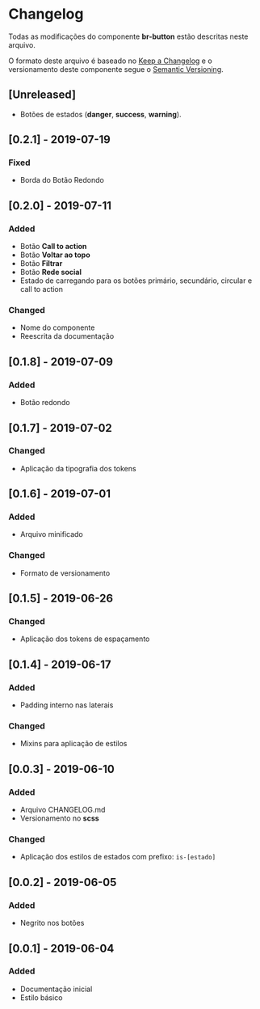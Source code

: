 # Changelog
Todas as modificações do componente **br-button** estão descritas neste arquivo.

O formato deste arquivo é baseado no [Keep a Changelog](https://keepachangelog.com/en/1.0.0/) e o versionamento deste componente segue o [Semantic Versioning](https://semver.org/spec/v2.0.0.html).

## [Unreleased]
- Botões de estados (**danger**, **success**, **warning**).

## [0.2.1] - 2019-07-19
### Fixed
- Borda do Botão Redondo

## [0.2.0] - 2019-07-11
### Added
- Botão **Call to action**
- Botão **Voltar ao topo**
- Botão **Filtrar**
- Botão **Rede social**
- Estado de carregando para os botões primário, secundário, circular e call to action

### Changed
- Nome do componente
- Reescrita da documentação

## [0.1.8] - 2019-07-09
### Added
- Botão redondo

## [0.1.7] - 2019-07-02
### Changed
- Aplicação da tipografia dos tokens

## [0.1.6] - 2019-07-01
### Added
- Arquivo minificado

### Changed
- Formato de versionamento

## [0.1.5] - 2019-06-26
### Changed
- Aplicação dos tokens de espaçamento

## [0.1.4] - 2019-06-17
### Added
- Padding interno nas laterais

### Changed
- Mixins para aplicação de estilos

## [0.0.3] - 2019-06-10
### Added
- Arquivo CHANGELOG.md
- Versionamento no **scss**

### Changed
- Aplicação dos estilos de estados com prefixo: `is-[estado]`

## [0.0.2] - 2019-06-05
### Added
- Negrito nos botões

## [0.0.1] - 2019-06-04
### Added
- Documentação inicial
- Estilo básico

